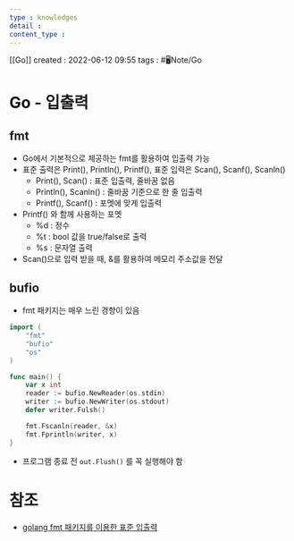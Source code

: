 ```yaml
---
type : knowledges
detail : 
content_type :
---
```


[[Go]]
created : 2022-06-12 09:55
tags : #🖥️Note/Go 

# Go - 입출력

## fmt
- Go에서 기본적으로 제공하는 fmt를 활용하여 입출력 가능
- 표준 출력은 Print(), Println(), Printf(), 표준 입력은 Scan(), Scanf(), Scanln()
	- Print(), Scan() : 표준 입출력, 줄바꿈 없음
	- Println(), Scanln() : 줄바꿈 기준으로 한 줄 입출력
	- Printf(), Scanf() : 포멧에 맞게 입출력
- Printf() 와 함께 사용하는 포멧
	- %d : 정수
	- %t : bool 값을 true/false로 출력
	- %s : 문자열 출력
- Scan()으로 입력 받을 때, &를 활용하여 메모리 주소값을 전달

## bufio
- fmt 패키지는 매우 느린 경향이 있음

```go
import (
	"fmt"
	"bufio"
	"os"
)

func main() {
	var x int
	reader := bufio.NewReader(os.stdin)
	writer := bufio.NewWriter(os.stdout)
	defer writer.Fulsh()

	fmt.Fscanln(reader, &x)
	fmt.Fprintln(writer, x)
}
```

- 프로그램 종료 전 `out.Flush()` 를 꼭 실행해야 함

# 참조
- [golang fmt 패키지를 이용한 표준 입출력](https://dev-yakuza.posstree.com/ko/golang/fmt/)